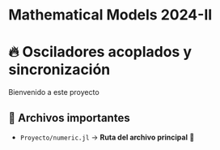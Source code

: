 # Mathematical Models 2024-II

# 🔥 Osciladores acoplados y sincronización 

Bienvenido a este proyecto

## 📂 Archivos importantes  
- `Proyecto/numeric.jl` → **Ruta del archivo principal** 📌  
